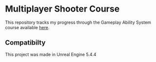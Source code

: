 # Multiplayer Shooter Course
This repository tracks my progress through the Gameplay Ability System course available [here](https://www.udemy.com/course/unreal-engine-5-cpp-multiplayer-shooter/).

## Compatibilty
This project was made in Unreal Engine 5.4.4
